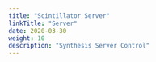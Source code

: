 ```yaml
---
title: "Scintillator Server"
linkTitle: "Server"
date: 2020-03-30
weight: 10
description: "Synthesis Server Control"
---
```

